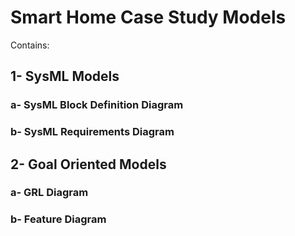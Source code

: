 # Smart Home Case Study Models
Contains:  

## 1- SysML Models 

   ### a- SysML Block Definition Diagram
   ### b- SysML Requirements Diagram
   
## 2- Goal Oriented Models
   ### a- GRL Diagram
   ### b- Feature Diagram
